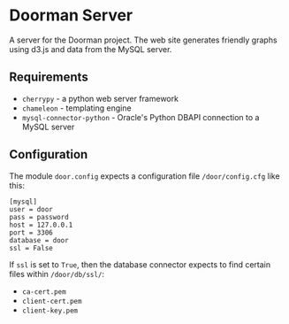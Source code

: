 # Doorman Server

A server for the Doorman project. The web site generates friendly graphs using d3.js and data from the MySQL server.

## Requirements

* `cherrypy` - a python web server framework
* `chameleon` - templating engine
* `mysql-connector-python` - Oracle's Python DBAPI connection to a MySQL server

## Configuration

The module `door.config` expects a configuration file `/door/config.cfg` like this:

    [mysql]
    user = door
    pass = password
    host = 127.0.0.1
    port = 3306
    database = door
    ssl = False

If `ssl` is set to `True`, then the database connector expects to find certain files within `/door/db/ssl/`:

* `ca-cert.pem`
* `client-cert.pem`
* `client-key.pem`
